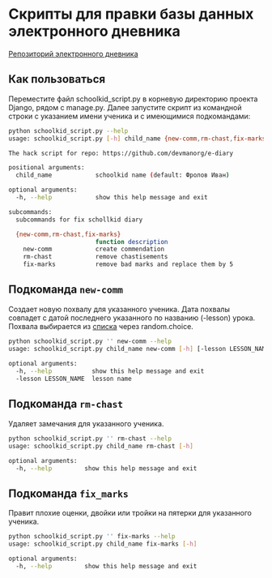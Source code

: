 # Скрипты для правки базы данных электронного дневника

[Репозиторий электронного дневника](https://github.com/devmanorg/e-diary)

## Как пользоваться
Переместите файл schoolkid_script.py в корневую директорию проекта Django, рядом с manage.py.
Далее запустите скрипт из командной строки c указанием имени ученика 
и с имеющимися подкомандами:

```bash
python schoolkid_script.py --help
usage: schoolkid_script.py [-h] child_name {new-comm,rm-chast,fix-marks} ...

The hack script for repo: https://github.com/devmanorg/e-diary

positional arguments:
  child_name            schoolkid name (default: Фролов Иван)

optional arguments:
  -h, --help            show this help message and exit

subcommands:
  subcommands for fix schollkid diary

  {new-comm,rm-chast,fix-marks}
                        function description
    new-comm            create commendation
    rm-chast            remove chastisements
    fix-marks           remove bad marks and replace them by 5

```
## Подкоманда `new-comm`  
Создает новую похвалу для указанного ученика. 
Дата похвалы совпадет с датой последнего указанного по названию (-lesson) урока.
Похвала выбирается из
 [списка](https://pedsovet.org/beta/article/30-sposobov-pohvalit-ucenika) 
 через random.choice. 

```bash
python schoolkid_script.py '' new-comm --help
usage: schoolkid_script.py child_name new-comm [-h] [-lesson LESSON_NAME]
                                    
optional arguments:
  -h, --help           show this help message and exit
  -lesson LESSON_NAME  lesson name
```
## Подкоманда `rm-chast` 
Удаляет замечания для указанного ученика.

```bash
python schoolkid_script.py '' rm-chast --help
usage: schoolkid_script.py child_name rm-chast [-h]

optional arguments:
  -h, --help         show this help message and exit

```

## Подкоманда `fix_marks` 
Правит плохие оценки, двойки или тройки на пятерки для указанного ученика.

```bash
python schoolkid_script.py '' fix-marks --help
usage: schoolkid_script.py child_name fix-marks [-h]

optional arguments:
  -h, --help         show this help message and exit

```
